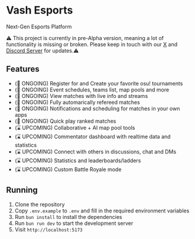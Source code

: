 # Vash Esports
Next-Gen Esports Platform

⚠️ This project is currently in pre-Alpha version, meaning a lot of functionality is missing or broken. Please keep in touch with our [X](https://x.com/VashSoftware) and [Discord Server](https://discord.gg/n3mZgWk) for updates.⚠️

## Features
- (🔨 ONGOING) Register for and Create your favorite osu! tournaments
- (🔨 ONGOING) Event schedules, teams list, map pools and more 
- (🔨 ONGOING) View matches with live info and streams
- (🔨 ONGOING) Fully automarically refereed matches
- (🔨 ONGOING) Notifications and scheduling for matches in your own apps
- (🔨 ONGOING) Quick play ranked matches
- (⌛ UPCOMING) Collaborative + AI map pool tools
- (⌛ UPCOMING) Commentator dashboard with realtime data and statistics
- (⌛ UPCOMING) Connect with others in discussions, chat and DMs
- (⌛ UPCOMING) Statistics and leaderboards/ladders
- (⌛ UPCOMING) Custom Battle Royale mode 


## Running
1. Clone the repository
2. Copy `.env.example` to `.env` and fill in the required environment variables
3. Run `bun install` to install the dependencies
4. Run `bun run dev` to start the development server
5. Visit `http://localhost:5173`
